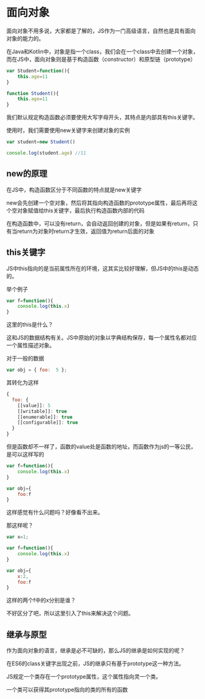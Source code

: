 # 面向对象

面向对象不用多说，大家都是了解的，JS作为一门高级语言，自然也是具有面向对象的能力的。

在Java和Kotlin中，对象是指一个class，我们会在一个class中去创建一个对象，而在JS中，面向对象则是基于构造函数（constructor）和原型链（prototype）

```js
var Student=function(){
	this.age=11
}

function Student(){
	this.age=11
}
```

我们默认规定构造函数必须要使用大写字母开头，其特点是内部具有this关键字。

使用时，我们需要使用new关键字来创建对象的实例

```js
var student=new Student()

console.log(student.age) //11
```

## new的原理

在JS中，构造函数区分于不同函数的特点就是new关键字

new会先创建一个空对象，然后将其指向构造函数的prototype属性，最后再将这个空对象赋值给this关键字，最后执行构造函数内部的代码

在构造函数中，可以没有return，会自动返回创建的对象，但是如果有return，只有当return为对象时return才生效，返回值为return后面的对象

## this关键字

JS中this指向的是当前属性所在的环境，这其实比较好理解，但JS中的this是动态的。

举个例子

```js
var f=function(){
	console.log(this.x)
}
```

这里的this是什么？

这和JS的数据结构有关。JS中原始的对象以字典结构保存，每一个属性名都对应一个属性描述对象。

对于一般的数据

```js
var obj = { foo:  5 };
```

其转化为这样

```js
{
  foo: {
    [[value]]: 5
    [[writable]]: true
    [[enumerable]]: true
    [[configurable]]: true
  }
}
```

但是函数却不一样了，函数的value处是函数的地址，而函数作为js的一等公民，是可以这样写的

```js
var f=function(){
	console.log(this.x)
}

var obj={
	foo:f
}
```

这样感觉有什么问题吗？好像看不出来。

那这样呢？

```js
var x=1;

var f=function(){
	console.log(this.x)
}

var obj={
	x:2,
	foo:f
}
```

这样的两个f中的x分别是谁？

不好区分了吧，所以这里引入了this来解决这个问题。

## 继承与原型

作为面向对象的语言，继承是必不可缺的，那么JS的继承是如何实现的呢？

在ES6的class关键字出现之前，JS的继承只有基于prototype这一种方法。

JS规定一个类存在一个prototype属性，这个属性指向灵一个类。

一个类可以获得其prototype指向的类的所有的函数